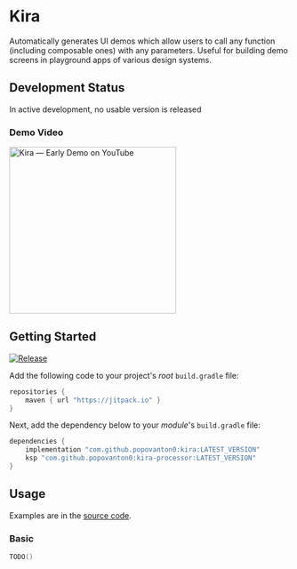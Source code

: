 # Kira
Automatically generates UI demos which allow users to call any function (including composable ones) 
with any parameters. Useful for building demo screens in playground apps of various design systems.

## Development Status
In active development, no usable version is released

### Demo Video
[<img width="300" src="https://user-images.githubusercontent.com/15000556/167842393-6916d7a6-446b-4b70-ace8-d2be393255cd.jpg" alt="Kira — Early Demo on YouTube">](https://www.youtube.com/watch?v=qPdr5vrSbmQ)

## Getting Started

[![Release](https://jitpack.io/v/popovanton0/kira.svg)](https://jitpack.io/#popovanton0/kira)

Add the following code to your project's _root_ `build.gradle` file:

```groovy
repositories {
    maven { url "https://jitpack.io" }
}
```

Next, add the dependency below to your _module_'s `build.gradle` file:

```gradle
dependencies {
    implementation "com.github.popovanton0:kira:LATEST_VERSION"
    ksp "com.github.popovanton0:kira-processor:LATEST_VERSION"
}
```

## Usage

Examples are in the [source code](https://github.com/popovanton0/kira/blob/master/app/src/main/java/com/popovanton0/kira/demo/MainActivity.kt).

### Basic

```kotlin
TODO()
```

